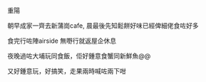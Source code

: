 重陽

朝早成家一齊去新蒲崗cafe, 晨最後先知鬆餅好味已經俾細佬食咗好多

食完行咗陣airside 無嘢行就返屋企休息

夜晚過咗大埔玩同食飯，佢好鍾意食蟹同新鮮魚@@

又好鍾意玩，好搞笑，走果兩時喊咗兩下咁

